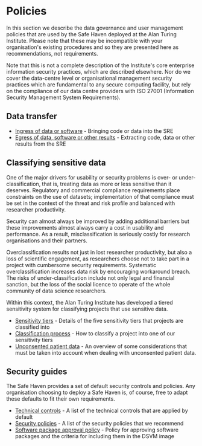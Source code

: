 # Policies

In this section we describe the data governance and user management policies that are used by the Safe Haven deployed at the Alan Turing Institute.
Please note that these may be incompatible with your organisation's existing procedures and so they are presented here as recommendations, not requirements.

Note that this is not a complete description of the Institute's core enterprise information security practices, which are described elsewhere.
Nor do we cover the data-centre level or organisational management security practices which are fundamental to any secure computing facility, but rely on the compliance of our data centre providers with ISO 27001 (Information Security Management System Requirements).

## Data transfer

- [Ingress of data or software](data_transfer/ingress.md) - Bringing code or data into the SRE
- [Egress of data, software or other results](data_transfer/egress.md) - Extracting code, data or other results from the SRE

## Classifying sensitive data

One of the major drivers for usability or security problems is over- or under-classification, that is, treating data as more or less sensitive than it deserves.
Regulatory and commercial compliance requirements place constraints on the use of datasets; implementation of that compliance must be set in the context of the threat and risk profile and balanced with researcher productivity.

Security can almost always be improved by adding additional barriers but these improvements almost always carry a cost in usability and performance.
As a result, misclassification is seriously costly for research organisations and their partners.

Overclassification results not just in lost researcher productivity, but also a loss of scientific engagement, as researchers choose not to take part in a project with cumbersome security requirements.
Systematic overclassification increases data risk by encouraging workaround breach.
The risks of under-classification include not only legal and financial sanction, but the loss of the social licence to operate of the whole community of data science researchers.

Within this context, the Alan Turing Institute has developed a tiered sensitivity system for classifying projects that use sensitive data.

- [Sensitivity tiers](data_sensitivity_classification/sensitivity_tiers.md) - Details of the five sensitivity tiers that projects are classified into
- [Classification process](data_sensitivity_classification/classification_process.md) - How to classify a project into one of our sensitivity tiers
- [Unconsented patient data](data_sensitivity_classification/unconsented_data.md) - An overview of some considerations that must be taken into account when dealing with unconsented patient data.

## Security guides

The Safe Haven provides a set of default security controls and policies.
Any organisation choosing to deploy a Safe Haven is, of course, free to adapt these defaults to fit their own requirements.

- [Technical controls](security/technical_controls.md) - A list of the technical controls that are applied by default
- [Security policies](security/security_policies.md) - A list of the security policies that we recommend
- [Software package approval policy](security/software_package_approval_policy.md) - Policy for approving software packages and the criteria for including them in the DSVM image
